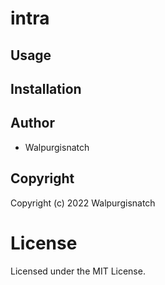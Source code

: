 # intra



## Usage

## Installation

## Author

* Walpurgisnatch

## Copyright

Copyright (c) 2022 Walpurgisnatch

# License

Licensed under the MIT License.

